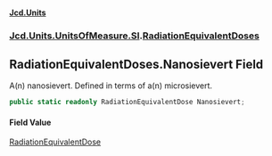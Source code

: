 #### [Jcd.Units](index.md 'index')
### [Jcd.Units.UnitsOfMeasure.SI](Jcd.Units.UnitsOfMeasure.SI.md 'Jcd.Units.UnitsOfMeasure.SI').[RadiationEquivalentDoses](Jcd.Units.UnitsOfMeasure.SI.RadiationEquivalentDoses.md 'Jcd.Units.UnitsOfMeasure.SI.RadiationEquivalentDoses')

## RadiationEquivalentDoses.Nanosievert Field

A(n) nanosievert. Defined in terms of a(n) microsievert.

```csharp
public static readonly RadiationEquivalentDose Nanosievert;
```

#### Field Value
[RadiationEquivalentDose](Jcd.Units.UnitTypes.RadiationEquivalentDose.md 'Jcd.Units.UnitTypes.RadiationEquivalentDose')